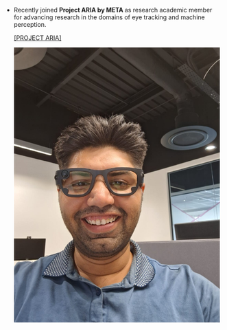 - Recently joined <strong>Project ARIA by META </strong> as research academic member for advancing research in the domains of eye tracking and machine perception.

  </strong> [[PROJECT ARIA]](https://www.projectaria.com/)

  <img src="/static/assets/img/Aria.jpeg" alt="drawing" width="600"/>



